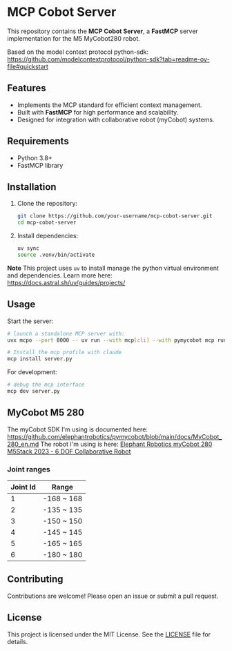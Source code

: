 # MCP Cobot Server

This repository contains the **MCP Cobot Server**, a **FastMCP** server implementation for the M5 MyCobot280 robot.

Based on the model context protocol python-sdk: https://github.com/modelcontextprotocol/python-sdk?tab=readme-ov-file#quickstart

## Features

- Implements the MCP standard for efficient context management.
- Built with **FastMCP** for high performance and scalability.
- Designed for integration with collaborative robot (myCobot) systems.

## Requirements

- Python 3.8+
- FastMCP library

## Installation

1. Clone the repository:
    ```bash
    git clone https://github.com/your-username/mcp-cobot-server.git
    cd mcp-cobot-server
    ```

2. Install dependencies:
    ```bash
    uv sync
    source .venv/bin/activate
    ```

**Note** This project uses `uv` to install manage the python virtual environment and dependencies. Learn more here: https://docs.astral.sh/uv/guides/projects/

## Usage

Start the server:
```bash
# launch a standalone MCP server with:
uvx mcpo --port 8000 -- uv run --with mcp[cli] --with pymycobot mcp run ./server.py

# Install the mcp profile with claude
mcp install server.py
```

For development:
```bash
# debug the mcp interface
mcp dev server.py
```

## MyCobot M5 280 

The myCobot SDK I'm using is documented here: https://github.com/elephantrobotics/pymycobot/blob/main/docs/MyCobot_280_en.md
The robot I'm using is here: [Elephant Robotics myCobot 280 M5Stack 2023 - 6 DOF Collaborative Robot](https://shop.elephantrobotics.com/products/mycobot-worlds-smallest-and-lightest-six-axis-collaborative-robot?dm_acc=3657328933&dm_cam=17566429188&dm_grp=&dm_ad=&dm_src=x&dm_tgt=&dm_kw=&dm_mt=&dm_net=adwords&dm_ver=3&gad_source=1&gbraid=0AAAAACw-MsX9jVF8Xrf8qY-f4wy-ED5Vm&gclid=CjwKCAjwn6LABhBSEiwAsNJrjmO4CfRjIuTkjNdP-N-cR6z23fo_WFmzp2MMJ79UGylbz7paE1rwsxoCgSgQAvD_BwE)

### Joint ranges

| Joint Id | Range         |
|----------|--------------|
| 1        | -168 ~ 168   |
| 2        | -135 ~ 135   |
| 3        | -150 ~ 150   |
| 4        | -145 ~ 145   |
| 5        | -165 ~ 165   |
| 6        | -180 ~ 180   |

## Contributing

Contributions are welcome! Please open an issue or submit a pull request.

## License

This project is licensed under the MIT License. See the [LICENSE](LICENSE) file for details.
